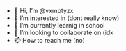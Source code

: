 - 👋 Hi, I’m @vxmptyzx
- 👀 I’m interested in (dont really know)
- 🌱 I’m currently learnig in school
- 💞️ I’m looking to collaborate on (idk
- 📫 How to reach me (no)

<!---
vxmptyzx/vxmptyzx is a ✨ special ✨ repository because its `README.md` (this file) appears on your GitHub profile.
You can click the Preview link to take a look at your changes.
--->

